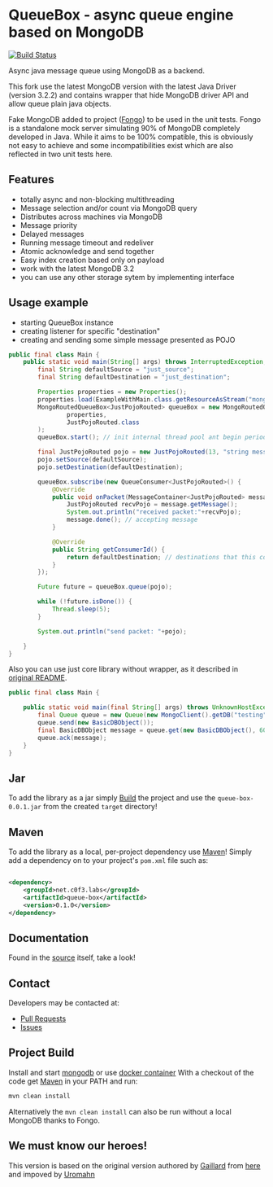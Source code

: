 # QueueBox - async queue engine based on MongoDB

[![Build Status](https://travis-ci.org/gaillard/mongo-queue-java.png)](https://travis-ci.org/gaillard/mongo-queue-java)

Async java message queue using MongoDB as a backend.    

This fork use the latest MongoDB version with the latest Java Driver (version 3.2.2) and contains wrapper that hide MongoDB driver API and allow queue plain java objects.

Fake MongoDB added to project ([Fongo](https://github.com/fakemongo/fongo)) to be used in the unit tests. Fongo is a standalone mock server simulating 90% of MongoDB completely developed in Java. While it aims to be 100% compatible, this is obviously not easy to achieve and some incompatibilities exist which are also reflected in two unit tests here.


## Features

 * totally async and non-blocking multithreading
 * Message selection and/or count via MongoDB query
 * Distributes across machines via MongoDB
 * Message priority
 * Delayed messages
 * Running message timeout and redeliver
 * Atomic acknowledge and send together
 * Easy index creation based only on payload
 * work with the latest MongoDB 3.2 
 * you can use any other storage sytem by implementing interface

## Usage example

 * starting QueueBox instance
 * creating listener for specific "destination"
 * creating and sending some simple message presented as POJO

```java
public final class Main {
    public static void main(String[] args) throws InterruptedException, IOException {
        final String defaultSource = "just_source";
        final String defaultDestination = "just_destination";

        Properties properties = new Properties();
        properties.load(ExampleWithMain.class.getResourceAsStream("mongodb.properties"));
        MongoRoutedQueueBox<JustPojoRouted> queueBox = new MongoRoutedQueueBox<>(
                properties,
                JustPojoRouted.class
        );
        queueBox.start(); // init internal thread pool ant begin periodic query to db

        final JustPojoRouted pojo = new JustPojoRouted(13, "string message for 13");
        pojo.setSource(defaultSource);
        pojo.setDestination(defaultDestination);

        queueBox.subscribe(new QueueConsumer<JustPojoRouted>() {
            @Override
            public void onPacket(MessageContainer<JustPojoRouted> message) {
                JustPojoRouted recvPojo = message.getMessage();
                System.out.println("received packet:"+recvPojo);
                message.done(); // accepting message
            }

            @Override
            public String getConsumerId() {
                return defaultDestination; // destinations that this consumer accepts
            }
        });

        Future future = queueBox.queue(pojo);

        while (!future.isDone()) {
            Thread.sleep(5);
        }

        System.out.println("send packet: "+pojo);

    }
}
```

Also you can use just core library without wrapper, as it described in [original README](https://github.com/gaillard/mongo-queue-java).

```java
public final class Main {

    public static void main(final String[] args) throws UnknownHostException {
        final Queue queue = new Queue(new MongoClient().getDB("testing").getCollection("messages"));
        queue.send(new BasicDBObject());
        final BasicDBObject message = queue.get(new BasicDBObject(), 60);
        queue.ack(message);
    }
}
```

## Jar

To add the library as a jar simply [Build](#project-build) the project and use the `queue-box-0.0.1.jar` from the created
`target` directory!

## Maven

To add the library as a local, per-project dependency use [Maven](http://maven.apache.org)! Simply add a dependency on
to your project's `pom.xml` file such as:

```xml

<dependency>
	<groupId>net.c0f3.labs</groupId>
	<artifactId>queue-box</artifactId>
	<version>0.1.0</version>
</dependency>

```

## Documentation

Found in the [source](/src/main/java/gaillard/mongo/MongoQueueCore.java) itself, take a look!

## Contact

Developers may be contacted at:

 * [Pull Requests](https://github.com/infon-zed/mongo-queue-java/pulls)
 * [Issues](https://github.com/infon-zed/mongo-queue-java/issues)

## Project Build

Install and start [mongodb](http://www.mongodb.org) or use [docker container](https://hub.docker.com/_/mongo/)
With a checkout of the code get [Maven](http://maven.apache.org) in your PATH and run:

```bash
mvn clean install
```

Alternatively the `mvn clean install` can also be run without a local MongoDB thanks to Fongo.

## We must know our heroes!

This version is based on the original version authored by [Gaillard](https://github.com/gaillard) from [here](https://github.com/gaillard/mongo-queue-java) and impoved by [Uromahn](https://github.com/uromahn/mongo-queue-java)
